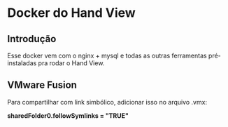 <h1>Docker do Hand View</h1>

<h2>Introdução</h2>

Esse docker vem com o nginx + mysql e todas as outras ferramentas pré-instaladas pra rodar o Hand View.

<h2>VMware Fusion</h2>

Para compartilhar com link simbólico, adicionar isso no arquivo .vmx:

<b>sharedFolder0.followSymlinks = "TRUE"</b>
